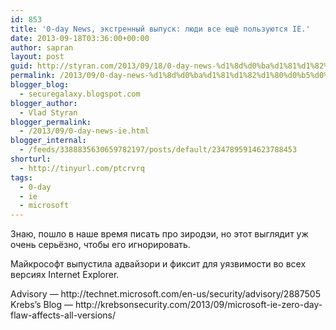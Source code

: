 ```yaml
---
id: 853
title: '0-day News, экстренный выпуск: люди все ещё пользуются IE.'
date: 2013-09-18T03:36:00+00:00
author: sapran
layout: post
guid: http://styran.com/2013/09/18/0-day-news-%d1%8d%d0%ba%d1%81%d1%82%d1%80%d0%b5%d0%bd%d0%bd%d1%8b%d0%b9-%d0%b2%d1%8b%d0%bf%d1%83%d1%81%d0%ba-%d0%bb%d1%8e%d0%b4%d0%b8-%d0%b2%d1%81%d0%b5-%d0%b5%d1%89%d1%91-%d0%bf%d0%be%d0%bb%d1%8c/
permalink: /2013/09/0-day-news-%d1%8d%d0%ba%d1%81%d1%82%d1%80%d0%b5%d0%bd%d0%bd%d1%8b%d0%b9-%d0%b2%d1%8b%d0%bf%d1%83%d1%81%d0%ba-%d0%bb%d1%8e%d0%b4%d0%b8-%d0%b2%d1%81%d0%b5-%d0%b5%d1%89%d1%91-%d0%bf%d0%be%d0%bb%d1%8c/
blogger_blog:
  - securegalaxy.blogspot.com
blogger_author:
  - Vlad Styran
blogger_permalink:
  - /2013/09/0-day-news-ie.html
blogger_internal:
  - /feeds/3388835630659782197/posts/default/2347895914623788453
shorturl:
  - http://tinyurl.com/ptcrvrq
tags:
  - 0-day
  - ie
  - microsoft
---
```

<p dir="ltr">
  &#1047;&#1085;&#1072;&#1102;, &#1087;&#1086;&#1096;&#1083;&#1086; &#1074; &#1085;&#1072;&#1096;&#1077; &#1074;&#1088;&#1077;&#1084;&#1103; &#1087;&#1080;&#1089;&#1072;&#1090;&#1100; &#1087;&#1088;&#1086; &#1079;&#1080;&#1088;&#1086;&#1076;&#1101;&#1080;, &#1085;&#1086; &#1101;&#1090;&#1086;&#1090; &#1074;&#1099;&#1075;&#1083;&#1103;&#1076;&#1080;&#1090; &#1091;&#1078; &#1086;&#1095;&#1077;&#1085;&#1100; &#1089;&#1077;&#1088;&#1100;&#1105;&#1079;&#1085;&#1086;, &#1095;&#1090;&#1086;&#1073;&#1099; &#1077;&#1075;&#1086; &#1080;&#1075;&#1085;&#1086;&#1088;&#1080;&#1088;&#1086;&#1074;&#1072;&#1090;&#1100;.
</p>

<p dir="ltr">
  &#1052;&#1072;&#1081;&#1082;&#1088;&#1086;&#1089;&#1086;&#1092;&#1090; &#1074;&#1099;&#1087;&#1091;&#1089;&#1090;&#1080;&#1083;&#1072; &#1072;&#1076;&#1074;&#1072;&#1081;&#1079;&#1086;&#1088;&#1080; &#1080; &#1092;&#1080;&#1082;&#1089;&#1080;&#1090; &#1076;&#1083;&#1103; &#1091;&#1103;&#1079;&#1074;&#1080;&#1084;&#1086;&#1089;&#1090;&#1080; &#1074;&#1086; &#1074;&#1089;&#1077;&#1093; &#1074;&#1077;&#1088;&#1089;&#1080;&#1103;&#1093; Internet Explorer.
</p>

<p dir="ltr">
  Advisory &#8212; http://technet.microsoft.com/en-us/security/advisory/2887505<br />Krebs&#8217;s Blog &#8212; http://krebsonsecurity.com/2013/09/microsoft-ie-zero-day-flaw-affects-all-versions/
</p>

<div class="addtoany_share_save_container addtoany_content_bottom">
  <div class="a2a_kit a2a_kit_size_32 addtoany_list a2a_target" id="wpa2a_284">
    <a class="a2a_button_facebook" href="http://www.addtoany.com/add_to/facebook?linkurl=https%3A%2F%2Fblog.styran.com%2F2013%2F09%2F0-day-news-%25d1%258d%25d0%25ba%25d1%2581%25d1%2582%25d1%2580%25d0%25b5%25d0%25bd%25d0%25bd%25d1%258b%25d0%25b9-%25d0%25b2%25d1%258b%25d0%25bf%25d1%2583%25d1%2581%25d0%25ba-%25d0%25bb%25d1%258e%25d0%25b4%25d0%25b8-%25d0%25b2%25d1%2581%25d0%25b5-%25d0%25b5%25d1%2589%25d1%2591-%25d0%25bf%25d0%25be%25d0%25bb%25d1%258c%2F&linkname=0-day%20News%2C%20%D1%8D%D0%BA%D1%81%D1%82%D1%80%D0%B5%D0%BD%D0%BD%D1%8B%D0%B9%20%D0%B2%D1%8B%D0%BF%D1%83%D1%81%D0%BA%3A%20%D0%BB%D1%8E%D0%B4%D0%B8%20%D0%B2%D1%81%D0%B5%20%D0%B5%D1%89%D1%91%20%D0%BF%D0%BE%D0%BB%D1%8C%D0%B7%D1%83%D1%8E%D1%82%D1%81%D1%8F%20IE." title="Facebook" rel="nofollow" target="_blank"></a><a class="a2a_button_twitter" href="http://www.addtoany.com/add_to/twitter?linkurl=https%3A%2F%2Fblog.styran.com%2F2013%2F09%2F0-day-news-%25d1%258d%25d0%25ba%25d1%2581%25d1%2582%25d1%2580%25d0%25b5%25d0%25bd%25d0%25bd%25d1%258b%25d0%25b9-%25d0%25b2%25d1%258b%25d0%25bf%25d1%2583%25d1%2581%25d0%25ba-%25d0%25bb%25d1%258e%25d0%25b4%25d0%25b8-%25d0%25b2%25d1%2581%25d0%25b5-%25d0%25b5%25d1%2589%25d1%2591-%25d0%25bf%25d0%25be%25d0%25bb%25d1%258c%2F&linkname=0-day%20News%2C%20%D1%8D%D0%BA%D1%81%D1%82%D1%80%D0%B5%D0%BD%D0%BD%D1%8B%D0%B9%20%D0%B2%D1%8B%D0%BF%D1%83%D1%81%D0%BA%3A%20%D0%BB%D1%8E%D0%B4%D0%B8%20%D0%B2%D1%81%D0%B5%20%D0%B5%D1%89%D1%91%20%D0%BF%D0%BE%D0%BB%D1%8C%D0%B7%D1%83%D1%8E%D1%82%D1%81%D1%8F%20IE." title="Twitter" rel="nofollow" target="_blank"></a><a class="a2a_button_google_plus" href="http://www.addtoany.com/add_to/google_plus?linkurl=https%3A%2F%2Fblog.styran.com%2F2013%2F09%2F0-day-news-%25d1%258d%25d0%25ba%25d1%2581%25d1%2582%25d1%2580%25d0%25b5%25d0%25bd%25d0%25bd%25d1%258b%25d0%25b9-%25d0%25b2%25d1%258b%25d0%25bf%25d1%2583%25d1%2581%25d0%25ba-%25d0%25bb%25d1%258e%25d0%25b4%25d0%25b8-%25d0%25b2%25d1%2581%25d0%25b5-%25d0%25b5%25d1%2589%25d1%2591-%25d0%25bf%25d0%25be%25d0%25bb%25d1%258c%2F&linkname=0-day%20News%2C%20%D1%8D%D0%BA%D1%81%D1%82%D1%80%D0%B5%D0%BD%D0%BD%D1%8B%D0%B9%20%D0%B2%D1%8B%D0%BF%D1%83%D1%81%D0%BA%3A%20%D0%BB%D1%8E%D0%B4%D0%B8%20%D0%B2%D1%81%D0%B5%20%D0%B5%D1%89%D1%91%20%D0%BF%D0%BE%D0%BB%D1%8C%D0%B7%D1%83%D1%8E%D1%82%D1%81%D1%8F%20IE." title="Google+" rel="nofollow" target="_blank"></a><a class="a2a_button_linkedin" href="http://www.addtoany.com/add_to/linkedin?linkurl=https%3A%2F%2Fblog.styran.com%2F2013%2F09%2F0-day-news-%25d1%258d%25d0%25ba%25d1%2581%25d1%2582%25d1%2580%25d0%25b5%25d0%25bd%25d0%25bd%25d1%258b%25d0%25b9-%25d0%25b2%25d1%258b%25d0%25bf%25d1%2583%25d1%2581%25d0%25ba-%25d0%25bb%25d1%258e%25d0%25b4%25d0%25b8-%25d0%25b2%25d1%2581%25d0%25b5-%25d0%25b5%25d1%2589%25d1%2591-%25d0%25bf%25d0%25be%25d0%25bb%25d1%258c%2F&linkname=0-day%20News%2C%20%D1%8D%D0%BA%D1%81%D1%82%D1%80%D0%B5%D0%BD%D0%BD%D1%8B%D0%B9%20%D0%B2%D1%8B%D0%BF%D1%83%D1%81%D0%BA%3A%20%D0%BB%D1%8E%D0%B4%D0%B8%20%D0%B2%D1%81%D0%B5%20%D0%B5%D1%89%D1%91%20%D0%BF%D0%BE%D0%BB%D1%8C%D0%B7%D1%83%D1%8E%D1%82%D1%81%D1%8F%20IE." title="LinkedIn" rel="nofollow" target="_blank"></a><a class="a2a_dd addtoany_share_save" href="https://www.addtoany.com/share"></a>
  </div>
</div>